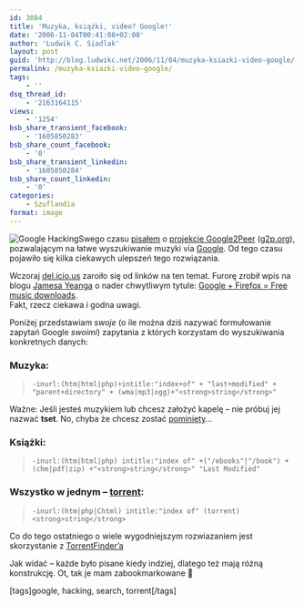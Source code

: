 ```yaml
---
id: 3084
title: 'Muzyka, książki, video? Google!'
date: '2006-11-04T00:41:08+02:00'
author: 'Ludwik C. Siadlak'
layout: post
guid: 'http://blog.ludwikc.net/2006/11/04/muzyka-ksiazki-video-google/'
permalink: /muzyka-ksiazki-video-google/
tags:
    - ''
dsq_thread_id:
    - '2163164115'
views:
    - '1254'
bsb_share_transient_facebook:
    - '1605850283'
bsb_share_count_facebook:
    - '0'
bsb_share_transient_linkedin:
    - '1605850284'
bsb_share_count_linkedin:
    - '0'
categories:
    - Szuflandia
format: image
---
```


![Google Hacking](http://personaldevelopment.pl/wp-content/uploads/2006/11/google_hacking.gif)Swego czasu [pisałem](http://blog.ludwikc.net/2006/07/29/google2peer/) o [projekcie Google2Peer](http://www.i-hacked.com/content/view/217/2/) ([g2p.org](http://g2p.org)), pozwalającym na łatwe wyszukiwanie muzyki via [Google](https://www.google.pl/?gfe_rd=cr&ei=RTVKVb60KNOv8weX0YGABg&gws_rd=ssl). Od tego czasu pojawiło się kilka ciekawych ulepszeń tego rozwiązania.

Wczoraj [del.icio.us](https://delicious.com/) zaroiło się od linków na ten temat. Furorę zrobił wpis na blogu [Jamesa Yeanga](http://www.friedbeef.com/) o nader chwytliwym tytule: [Google + Firefox = Free music downloads](http://www.friedbeef.com/2006/10/17/google-firefox-free-music-downloads/).  
Fakt, rzecz ciekawa i godna uwagi.

Poniżej przedstawiam *swoje* (o ile można dziś nazywać formułowanie zapytań Google *swoimi*) zapytania z których korzystam do wyszukiwania konkretnych danych:

### Muzyka:

> `-inurl:(htm|html|php)+intitle:"index+of" + "last+modified" + "parent+directory" + (wma|mp3|ogg)+"<strong>string</strong>"`

Ważne: Jeśli jesteś muzykiem lub chcesz założyć kapelę – nie próbuj jej nazwać **tset**. No, chyba że chcesz zostać [pominięty](http://www.google.pl/search?hs=XmS&hl=pl&client=firefox-a&rls=org.mozilla%3Apl%3Aofficial&q=-inurl%3Ahtm+-inurl%3Ahtml+-inurl%3Aphp+intitle%3A%22index+of%22+%28mp3%7Cwma%7Cogg%29+tset&btnG=Szukaj&lr=)…

### Książki:

> `-inurl:(htm|html|php) intitle:"index of" +("/ebooks"|"/book") +(chm|pdf|zip) +"<strong>string</strong>" "Last Modified"`

### Wszystko w jednym – [torrent](http://en.wikipedia.org/wiki/Bittorrent):

> `-inurl:(htm|php|Chtml) intitle:"index of" (torrent) <strong>string</strong>`

Co do tego ostatniego o wiele wygodniejszym rozwiazaniem jest skorzystanie z [TorrentFinder’a ](http://torrent-finder.com/)

Jak widać – każde było pisane kiedy indziej, dlatego też mają różną konstrukcję. Ot, tak je mam zabookmarkowane 🙂

\[tags\]google, hacking, search, torrent\[/tags\]